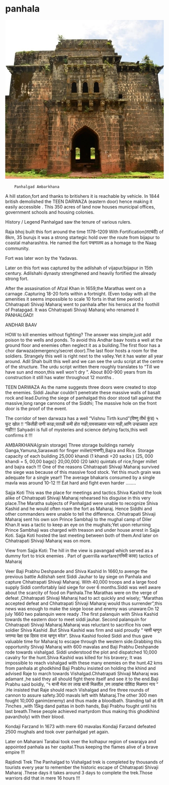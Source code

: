 # panhala




![](images/ambarkhana.jpg)

		Panhalgad Ambarkhana

A hill station,fort and thanks to britishers it is reachable by vehicle.
In 1844 british demolished the TEEN DARWAZA (eastern door) hence making it easily accessible .
This 350 acres of land now houses municipal offices, government schools and housing colonies.


History / Legend
Panhalgad saw the tenure of various rulers.


Raja bhoj built this fort around the time 1178–1209 
With  Fortification(तटबंदी) of 8km, 35 burujs it was a strong startegic hold over the route from bijapur to coastal maharashtra. 
He named the fort पन्हगालय as a homage to the Naag community.  

Fort was later won by the Yadavas.

Later on this fort was captured by the adilshah of vijapur/bijapur in 15th century.  Adilshahi dynasty strengthened and heavily fortified the already strong fort.

After the assasination of Afzal Khan in 1659,the Marathas went on a carnage .Capturing 18-20 forts within a fortnight.
(Even today with all the amenities it seems impossible to scale 10 forts in that time period )
Chhatrapati Shivaji Maharaj went to panhala after his heroics at the foothill of Pratapgad.
It was Chhatrapati Shivaji Maharaj who renamed it PANHALGAD!


ANDHAR BAAV 

HOW to kill enemies without fighting?
The answer was simple,just add poison to the wells and ponds. To avoid this Andhar baav hosts a well at the ground floor and enemies often neglect it as a building.The first floor has a chor darwaza(emergency/secret door).The last floor hosts a room for the soldiers.
Strangely this well is right next to the valley.Yet it has water all year around.
Adil Shah built this well and we can see the urdu script at the centre of the structure.
The urdu script written there roughly translates to “Till we have sun and moon,this well won't dry ”. About 800-900 years from its construction it still has water throughout 12 months .

TEEN DARWAZA
	As the name suggests three doors were created to stop the enemies. Siddi Jauhar couldn’t penetrate these massive walls of basalt rock and lead.During the siege of panhalgad this door stood tall against the massive,long range cannons of the Siddhi; The massive hole on the front door is the proof of the event.



The corridor of teen darwaza has a well “Vishnu Tirth  kund”(विष्णु तीर्थ कुंड)
५ फुट खोल !!
“कितीही पाणी काढा,पातळी कमी होत नाही,पावसाळ्यात भरत नाही,आणि उन्हाळ्यात अटत नाही!!!
Sahyadri is full of mysteries and science defying facts,this well confirms it !!!   



AMBARKHANA(grain storage)
Three storage buildings namely Ganga,Yamuna,Saraswati for finger millet(नाचणी),Bajra and Rice. 
Storage capacity of each building 
25,000 khandi 
(1 khandi =20 sacks ) 
(25, 000 khandi = 5, 00,00 bags)}
20,00,000 (20 lakh) quintals of rice,finger millet and bajra each !!!
One of the reasons Chhatrapati Shivaji Maharaj survived the siege was because of  this massive food stock.
Yet this much grain was adequate for a single year!!
The average bhakaris consumed by a single mavla was around 10-12 !!!
Eat hard and fight even harder ……..



Sajja Koti
This was the place for meetings and tactics.Shiva Kashid the look alike of Chhatrapati Shivaji Maharaj rehearsed his disguise in this very place.The Maratha subjects of Panhalgad were unable to recognize Shiva Kashid and he would often roam the fort as Maharaj. Hence Siddhi and other commanders were unable to tell the difference.
Chhatrapati Shivaji Maharaj sent his own son Prince Sambhaji to the  mughal camp of Diler Khan.It was a tactic to keep an eye on the mughals;Yet upon returning Prince Sambhaji was charged with treason and under house arrest in Sajja Koti. Sajja Koti hosted the last meeting between both of them.And later on Chhatrapati Shivaji Maharaj was on more.

View from Sajja Koti:
	The hill in the view is pavangad which served as a dummy fort to trick enemies . Part of guerrilla warfare(गनिमी कावा) tactics of Maharaj

Veer  Baji Prabhu Deshpande and Shiva Kashid 
	In 1660,to avenge the previous battle Adilshah sent Siddi Jauhar to lay siege on Panhala and capture Chhatrapati Shivaji Maharaj. With 40,000 troops and a large food supply Siddi comfortably laid siege for over 6 months.Siddi was well aware about the scarcity of food on Panhala.The Marathas were on the verge of defeat ,Chhatrapati Shivaji Maharaj had to act quickly and wisely; “Marathas accepted defeat and Chhatrapati Shivaji Maharaj would thus surrender”,this news was enough to make the siege loose and enemy was unaware.On 12 july 1660 two palanquin were ready .The first  palanquin with Shiva Kashid towards the eastern door to meet siddi jauhar. Second  palanquin for Chhatrapati Shivaji Maharaj.Maharaj was reluctant to sacrifice his own soldier Shiva Kashid .But Shiva Kashid was firm and said proudly 
“ न्हावी म्हणून जगण्या पेक्षा एक दिवस राजा म्हणून मरेल”.
	Shiva Kashid fooled Siddi and thus gave valuable time for Maharaj to escape through the western side.Grabbing this opportunity Shivaji Maharaj with 600 mavalas and Baji Prabhu Deshpande rode towards vishalgad.
Siddi understood the plot and dispatched 10,000 cavalry for the hunt.Shiva Kashid was killed for his bravery; 
	It was impossible to reach vishalgad with these many enemies on the hunt.42 kms from panhala at ghodkhind Baji Prabhu insisted on holding the khind and advised Raje to march towards Vishalgad.Chhatrapati Shivaji Maharaj was adamant ,he said they all should fight there itself and see it to the end.Baji Prabhu said boldly,
“१ बाजी मेला तर लाख बाजी मिळतील ,पण लाखांचा पोशिंदा मिळणार नाय ” .He insisted that Raje should reach Vishalgad and fire three rounds of cannon to assure safety.300 mavals left with Maharaj.The other 300 men fought 10,000 ganim(enemy) and thus made a bloodbath.
Standing tall at 6ft 7inches ,with 15kg  dand pattas in both hands, Baji Prabhu fought until his last breath.These people achieved martyrdom thus making this ghodkhind pavan(holy) with their blood.
	


Kondaji Farzand
In 1673 with mere 60 mavalas  Kondaji Farzand defeated 2500 mughals and took over panhalgad yet again.


Later on Maharani Tarabai took over the kolhapur region of swarajya and appointed panhala as her capital.Thus keeping the flames alive of a brave empire  !!!



Rajdindi Trek 
The Panhalgad to Vishalgad trek is completed by thousands of tourists every year to remember the historic escape of Chhatrapati Shivaji Maharaj .These days it takes around 3 days to complete the trek.Those warriors did that in mere 16 hours !!!
